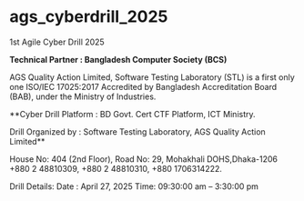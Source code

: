 # ags_cyberdrill_2025
1st Agile Cyber Drill 2025

**Technical Partner : Bangladesh Computer Society (BCS)**

AGS Quality Action Limited, Software Testing Laboratory (STL) is a first only one ISO/IEC 17025:2017 Accredited by Bangladesh Accreditation Board (BAB), under the Ministry of Industries.

**Cyber Drill Platform : BD Govt. Cert CTF Platform, ICT Ministry.

Drill Organized by : Software Testing Laboratory, AGS Quality Action Limited**

House No: 404 (2nd Floor), Road No: 29, Mohakhali DOHS,Dhaka-1206
+880 2 48810309, +880 2 48810310, +880 1706314222.

Drill Details:
Date : April 27, 2025
Time: 09:30:00 am – 3:30:00 pm
